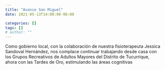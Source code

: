 ```yaml
---
title: "Avance San Miguel"
date: 2021-05-13T14:00:00-06:00

categories: []
tags: []
# author: ""
---
```

Como gobierno local, con la colaboración de nuestra fisioterapeuta Jessica Sandoval Hernández, nos complace continuar trabajando desde casa con los Grupos Recreativos de Adultos Mayores del Distrito de Tucurrique, ahora con las Tardes de Oro, estimulando las áreas cognitivas 